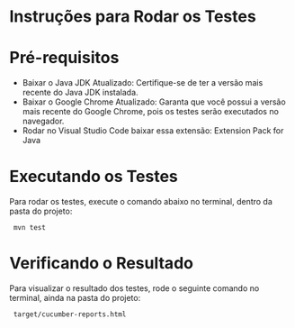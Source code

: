 
# Instruções para Rodar os Testes

# Pré-requisitos
* Baixar o Java JDK Atualizado: Certifique-se de ter a versão mais recente do Java JDK instalada.
* Baixar o Google Chrome Atualizado: Garanta que você possui a versão mais recente do Google Chrome, pois os testes serão executados no navegador.
* Rodar no Visual Studio Code baixar essa extensão: Extension Pack for Java

# Executando os Testes
Para rodar os testes, execute o comando abaixo no terminal, dentro da pasta do projeto:

  ```Sh
   mvn test
  ```

# Verificando o Resultado
Para visualizar o resultado dos testes, rode o seguinte comando no terminal, ainda na pasta do projeto:

  ```Sh
   target/cucumber-reports.html
  ```

